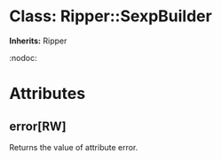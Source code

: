 # Class: Ripper::SexpBuilder
**Inherits:** Ripper
    

:nodoc:


# Attributes
## error[RW] [](#attribute-i-error)
Returns the value of attribute error.


